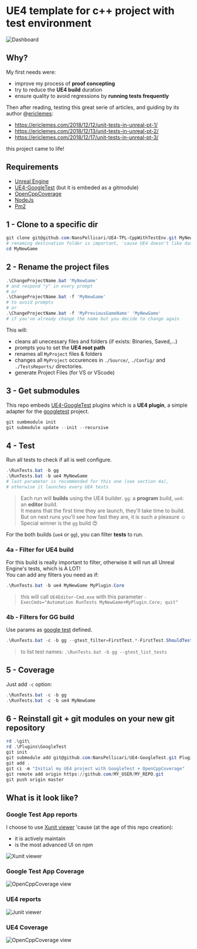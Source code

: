 # UE4 template for c++ project with test environment

![Dashboard](./Docs/dashboard.png)

## Why?

My first needs were:

* improve my process of **proof concepting**
* try to reduce the **UE4 build** duration
* ensure quality to avoid regressions by **running tests frequently**

Then after reading, testing this great serie of articles, and guiding by its author @[ericlemes](https://github.com/ericlemes):

* https://ericlemes.com/2018/12/12/unit-tests-in-unreal-pt-1/
* https://ericlemes.com/2018/12/13/unit-tests-in-unreal-pt-2/
* https://ericlemes.com/2018/12/17/unit-tests-in-unreal-pt-3/

this project came to life!

## Requirements

* [Unreal Engine](https://github.com/EpicGames/UnrealEngine)
* [UE4-GoogleTest](https://github.com/NansPellicari/UE4-GoogleTest) (but it is embeded as a gitmodule)
* [OpenCppCoverage](https://github.com/OpenCppCoverage/OpenCppCoverage/wiki)
* [NodeJs](https://nodejs.org/en/download/)
* [Pm2](https://pm2.keymetrics.io/)

## 1 - Clone to a specific dir

```powershell
git clone git@github.com:NansPellicari/UE4-TPL-CppWithTestEnv.git MyNewGame
# renaming destination folder is important, 'cause UE4 doesn't like dash in project name
cd MyNewGame
```

## 2 - Rename the project files

```powershell
.\ChangeProjectName.bat 'MyNewGame'
# and respond "y" in every prompt
# or
.\ChangeProjectName.bat -f 'MyNewGame'
# to avoid prompts
# or
.\ChangeProjectName.bat -f 'MyPreviousGameName' 'MyNewGame'
# if you've already change the name but you decide to change again
```

This will:
- cleans all unecessary files and folders (if exists: Binaries, Saved,...)
- prompts you to set the **UE4 root path**
- renames all `MyProject` files & folders
- changes all `MyProject` occurences in `./Source/`, `./Config/` and `./TestsReports/` directories.
- generate Project Files (for VS or VScode)

## 3 - Get submodules

This repo embeds [UE4-GoogleTest](https://github.com/NansPellicari/UE4-GoogleTest) plugins which is a **UE4 plugin**, a simple adapter for the [googletest](https://github.com/google/googletest) project.

```powershell
git sumbmodule init
git submodule update --init --recursive
```

## 4 - Test

Run all tests to check if all is well configure.

```powershell
.\RunTests.bat -b gg
.\RunTests.bat -b ue4 MyNewGame
# last parameter is recommended for this one (see section 4a),
# otherwise it launches every UE4 tests
```

> Each run will **builds** using the UE4 builder. `gg`: a **program** build, `ue4`: an **editor** build.  
> It means that the first time they are launch, they'll take time to build.  
> But on next runs you'll see how fast they are, it is such a pleasure :relaxed:  
> Special winner is the `gg` build :heart_eyes:


For the both builds (`ue4` or `gg`), you can filter **tests** to run.  

### 4a - Filter for UE4 build

For this build is really important to filter, otherwise it will run all Unreal Engine's tests, which is A LOT!  
You can add any filters you need as if:

```powershell
.\RunTests.bat -b ue4 MyNewGame MyPlugin.Core
```
> this will call `UE4Editor-Cmd.exe` with this parameter `-ExecCmds="Automation RunTests MyNewGame+MyPlugin.Core; quit"`

### 4b - Filters for GG build

Use params as [google test](https://github.com/google/googletest/blob/master/googletest/docs/advanced.md#selecting-tests) defined.  

```powershell
.\RunTests.bat -c -b gg --gtest_filter=FirstTest.*-FirstTest.ShouldTestFalse
```

> to list test names: `.\RunTests.bat -b gg --gtest_list_tests`  


## 5 - Coverage

Just add `-c` option:

```powershell
.\RunTests.bat -c -b gg
.\RunTests.bat -c -b ue4 MyNewGame
```

## 6 - Reinstall git + git modules on your new git repository

```powershell
rd .\git\
rd .\Plugins\GoogleTest
git init
git submodule add git@github.com:NansPellicari/UE4-GoogleTest.git Plugins/GoogleTest
git add .
git ci -m "Initial my UE4 project with GoogleTest + OpenCppCoverage"
git remote add origin https://github.com/MY_USER/MY_REPO.git
git push origin master
```

## What is it look like?

### Google Test App reports

I choose to use [Xunit viewer](https://www.npmjs.com/package/xunit-viewer) 'cause (at the age of this repo creation):
* it is actively maintain
* is the most advanced UI on npm

![Xunit viewer](./Docs/dashboard-gg-xunit-viewer.png)

### Google Test App Coverage

![OpenCppCoverage view](./Docs/dashboard-gg-open-cpp-coverage.png)

### UE4 reports

![Junit viewer](./Docs/dashboard-ue4-junit.png)

### UE4 Coverage

![OpenCppCoverage view](./Docs/dashboard-ue4-open-cpp-coverage.png)